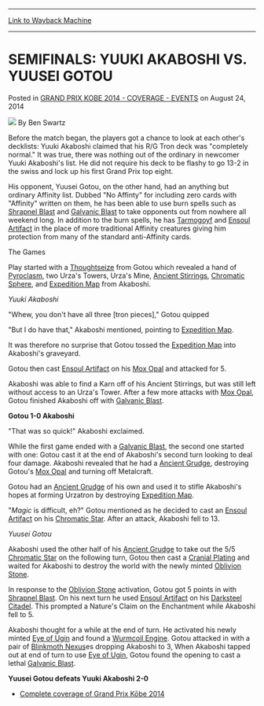 
---
[Link to Wayback Machine](https://web.archive.org/web/20150519000218/http://magic.wizards.com/en/events/coverage/gpkob14/semifinals-yuuki-akaboshi-vs-yuusei-gotou-2014-08-24)

[_metadata_:author]:- "Ben Swartz"
[_metadata_:description]:- "Before the match began, the players got a chance to look at each other's decklists: Yuuki Akaboshi claimed that his R/G Tron deck was `completely normal.` It was true, there was nothing out of the ordinary in newcomer Yuuki Akaboshi's list. He did not require his deck to be flashy to go 13-2 in the swiss and lock up his first Grand Prix top eight."
[_metadata_:generator]:- "Drupal 7 (http://drupal.org)"
[_metadata_:node]:- "262206"
[_metadata_:publish_date]:- "2014-08-24"
[_metadata_:source]:- "div-main-content"
[_metadata_:title]:- "SEMIFINALS: YUUKI AKABOSHI VS. YUUSEI GOTOU"
[_metadata_:wayback_capture_timestamp]:- "2015-05-19 00:02:18"
[_metadata_:wayback_raw_url]:- "https://web.archive.org/web/20150519000218id_/http://magic.wizards.com/en/events/coverage/gpkob14/semifinals-yuuki-akaboshi-vs-yuusei-gotou-2014-08-24"
[_metadata_:wayback_url]:- "http://magic.wizards.com/en/events/coverage/gpkob14/semifinals-yuuki-akaboshi-vs-yuusei-gotou-2014-08-24"
---


SEMIFINALS: YUUKI AKABOSHI VS. YUUSEI GOTOU
===========================================



 Posted in [GRAND PRIX KOBE 2014 - COVERAGE - EVENTS](/en/events/coverage/gpkob14)
 on August 24, 2014 






![](https://media.magic.wizards.com/styles/auth_small/public/images/person/benswa-author.jpg)
By Ben Swartz











Before the match began, the players got a chance to look at each other's decklists: Yuuki Akaboshi claimed that his R/G Tron deck was "completely normal." It was true, there was nothing out of the ordinary in newcomer Yuuki Akaboshi's list. He did not require his deck to be flashy to go 13-2 in the swiss and lock up his first Grand Prix top eight.



 His opponent, Yuusei Gotou, on the other hand, had an anything but ordinary Affinity list. Dubbed "No Affinty" for including zero cards with "Affinity" written on them, he has been able to use burn spells such as [Shrapnel Blast](http://gatherer.wizards.com/Pages/Card/Details.aspx?name=Shrapnel+Blast) and [Galvanic Blast](http://gatherer.wizards.com/Pages/Card/Details.aspx?name=Galvanic+Blast) to take opponents out from nowhere all weekend long. In addition to the burn spells, he has [Tarmogoyf](http://gatherer.wizards.com/Pages/Card/Details.aspx?name=Tarmogoyf) and [Ensoul Artifact](http://gatherer.wizards.com/Pages/Card/Details.aspx?name=Ensoul+Artifact) in the place of more traditional Affinity creatures giving him protection from many of the standard anti-Affinity cards.



The Games



 Play started with a [Thoughtseize](http://gatherer.wizards.com/Pages/Card/Details.aspx?name=Thoughtseize) from Gotou which revealed a hand of [Pyroclasm](http://gatherer.wizards.com/Pages/Card/Details.aspx?name=Pyroclasm), two Urza's Towers, Urza's Mine, [Ancient Stirrings](http://gatherer.wizards.com/Pages/Card/Details.aspx?name=Ancient+Stirrings), [Chromatic Sphere](http://gatherer.wizards.com/Pages/Card/Details.aspx?name=Chromatic+Sphere), and [Expedition Map](http://gatherer.wizards.com/Pages/Card/Details.aspx?name=Expedition+Map) from Akaboshi.





*Yuuki Akaboshi*




  
"Whew, you don't have all three [tron pieces]," Gotou quipped



 "But I do have that," Akaboshi mentioned, pointing to [Expedition Map](http://gatherer.wizards.com/Pages/Card/Details.aspx?name=Expedition+Map).




 It was therefore no surprise that Gotou tossed the [Expedition Map](http://gatherer.wizards.com/Pages/Card/Details.aspx?name=Expedition+Map) into Akaboshi's graveyard.




 Gotou then cast [Ensoul Artifact](http://gatherer.wizards.com/Pages/Card/Details.aspx?name=Ensoul+Artifact) on his [Mox Opal](http://gatherer.wizards.com/Pages/Card/Details.aspx?name=Mox+Opal) and attacked for 5.




 Akaboshi was able to find a Karn off of his Ancient Stirrings, but was still left without access to an Urza's Tower. After a few more attacks with [Mox Opal](http://gatherer.wizards.com/Pages/Card/Details.aspx?name=Mox+Opal), Gotou finished Akaboshi off with [Galvanic Blast](http://gatherer.wizards.com/Pages/Card/Details.aspx?name=Galvanic+Blast).




**Gotou 1-0 Akaboshi**



"That was so quick!" Akaboshi exclaimed.



 While the first game ended with a [Galvanic Blast](http://gatherer.wizards.com/Pages/Card/Details.aspx?name=Galvanic+Blast), the second one started with one: Gotou cast it at the end of Akaboshi's second turn looking to deal four damage. Akaboshi revealed that he had a [Ancient Grudge](http://gatherer.wizards.com/Pages/Card/Details.aspx?name=Ancient+Grudge), destroying Gotou's [Mox Opal](http://gatherer.wizards.com/Pages/Card/Details.aspx?name=Mox+Opal) and turning off Metalcraft.




 Gotou had an [Ancient Grudge](http://gatherer.wizards.com/Pages/Card/Details.aspx?name=Ancient+Grudge) of his own and used it to stifle Akaboshi's hopes at forming Urzatron by destroying [Expedition Map](http://gatherer.wizards.com/Pages/Card/Details.aspx?name=Expedition+Map).




 "*Magic* is difficult, eh?" Gotou mentioned as he decided to cast an [Ensoul Artifact](http://gatherer.wizards.com/Pages/Card/Details.aspx?name=Ensoul+Artifact) on his [Chromatic Star](http://gatherer.wizards.com/Pages/Card/Details.aspx?name=Chromatic+Star). After an attack, Akaboshi fell to 13.





*Yuusei Gotou*




  

 Akaboshi used the other half of his [Ancient Grudge](http://gatherer.wizards.com/Pages/Card/Details.aspx?name=Ancient+Grudge) to take out the 5/5 [Chromatic Star](http://gatherer.wizards.com/Pages/Card/Details.aspx?name=Chromatic+Star) on the following turn, Gotou then cast a [Cranial Plating](http://gatherer.wizards.com/Pages/Card/Details.aspx?name=Cranial+Plating) and waited for Akaboshi to destroy the world with the newly minted [Oblivion Stone](http://gatherer.wizards.com/Pages/Card/Details.aspx?name=Oblivion+Stone).




 In response to the [Oblivion Stone](http://gatherer.wizards.com/Pages/Card/Details.aspx?name=Oblivion+Stone) activation, Gotou got 5 points in with [Shrapnel Blast](http://gatherer.wizards.com/Pages/Card/Details.aspx?name=Shrapnel+Blast). On his next turn he used [Ensoul Artifact](http://gatherer.wizards.com/Pages/Card/Details.aspx?name=Ensoul+Artifact) on his [Darksteel Citadel](http://gatherer.wizards.com/Pages/Card/Details.aspx?name=Darksteel+Citadel). This prompted a Nature's Claim on the Enchantment while Akaboshi fell to 5.




 Akaboshi thought for a while at the end of turn. He activated his newly minted [Eye of Ugin](http://gatherer.wizards.com/Pages/Card/Details.aspx?name=Eye+of+Ugin) and found a [Wurmcoil Engine](http://gatherer.wizards.com/Pages/Card/Details.aspx?name=Wurmcoil+Engine). Gotou attacked in with a pair of [Blinkmoth Nexus](http://gatherer.wizards.com/Pages/Card/Details.aspx?name=Blinkmoth+Nexus)es dropping Akaboshi to 3, When Akaboshi tapped out at end of turn to use [Eye of Ugin](http://gatherer.wizards.com/Pages/Card/Details.aspx?name=Eye+of+Ugin), Gotou found the opening to cast a lethal [Galvanic Blast](http://gatherer.wizards.com/Pages/Card/Details.aspx?name=Galvanic+Blast).




**Yuusei Gotou defeats Yuuki Akaboshi 2-0**




* [Complete coverage of Grand Prix Kōbe 2014](http://magic.wizards.com/en/events/coverage/gpkob14)






